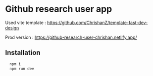 # Github research user app

Used vite template :
https://github.com/ChrishanZ/template-fast-dev-design

Prod version :
https://github-research-user-chrishan.netlify.app/

## Installation

```bash
  npm i
  npm run dev
```
